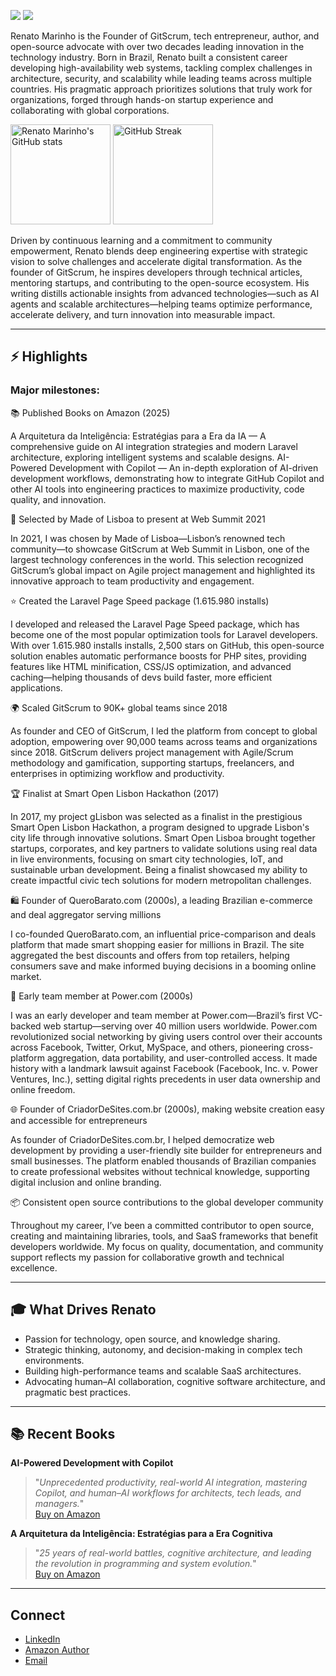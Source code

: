 <p align="left">
  <img src="https://img.shields.io/badge/GitHub%20Since-2008-blue?style=flat&logo=github" />
  <a href="https://www.linkedin.com/in/renatomarinho13/">
    <img src="https://img.shields.io/badge/LinkedIn-renatomarinho13-blue?style=flat&logo=linkedin" />
  </a>
</p>

Renato Marinho is the Founder of GitScrum, tech entrepreneur, author, and open-source advocate with over two decades leading innovation in the technology industry. Born in Brazil, Renato built a consistent career developing high-availability web systems, tackling complex challenges in architecture, security, and scalability while leading teams across multiple countries. His pragmatic approach prioritizes solutions that truly work for organizations, forged through hands-on startup experience and collaborating with global corporations.

<p align="left">
  <img src="https://github-readme-stats.vercel.app/api?username=renatomarinho&show_icons=true&theme=dracula&include_all_commits=true&count_private=true" alt="Renato Marinho's GitHub stats" height="160"/>
  <img src="https://streak-stats.demolab.com/?user=renatomarinho&theme=dracula" alt="GitHub Streak" height="160"/>
</p>

Driven by continuous learning and a commitment to community empowerment, Renato blends deep engineering expertise with strategic vision to solve challenges and accelerate digital transformation. As the founder of GitScrum, he inspires developers through technical articles, mentoring startups, and contributing to the open-source ecosystem. His writing distills actionable insights from advanced technologies—such as AI agents and scalable architectures—helping teams optimize performance, accelerate delivery, and turn innovation into measurable impact.

---

## ⚡ Highlights 

### Major milestones:

📚 Published Books on Amazon (2025)
  
A Arquitetura da Inteligência: Estratégias para a Era da IA — A comprehensive guide on AI integration strategies and modern Laravel architecture, exploring intelligent systems and scalable designs.
AI-Powered Development with Copilot — An in-depth exploration of AI-driven development workflows, demonstrating how to integrate GitHub Copilot and other AI tools into engineering practices to maximize productivity, code quality, and innovation.

🎪 Selected by Made of Lisboa to present at Web Summit 2021

In 2021, I was chosen by Made of Lisboa—Lisbon’s renowned tech community—to showcase GitScrum at Web Summit in Lisbon, one of the largest technology conferences in the world. This selection recognized GitScrum’s global impact on Agile project management and highlighted its innovative approach to team productivity and engagement.

⭐ Created the Laravel Page Speed package (1.615.980 installs)
  
I developed and released the Laravel Page Speed package, which has become one of the most popular optimization tools for Laravel developers. With over 1.615.980 installs installs, 2,500 stars on GitHub, this open-source solution enables automatic performance boosts for PHP sites, providing features like HTML minification, CSS/JS optimization, and advanced caching—helping thousands of devs build faster, more efficient applications.

🌍 Scaled GitScrum to 90K+ global teams since 2018
  
As founder and CEO of GitScrum, I led the platform from concept to global adoption, empowering over 90,000 teams across teams and organizations since 2018. GitScrum delivers project management with Agile/Scrum methodology and gamification, supporting startups, freelancers, and enterprises in optimizing workflow and productivity.

🏆 Finalist at Smart Open Lisbon Hackathon (2017)
  
In 2017, my project gLisbon was selected as a finalist in the prestigious Smart Open Lisbon Hackathon, a program designed to upgrade Lisbon's city life through innovative solutions. Smart Open Lisboa brought together startups, corporates, and key partners to validate solutions using real data in live environments, focusing on smart city technologies, IoT, and sustainable urban development. Being a finalist showcased my ability to create impactful civic tech solutions for modern metropolitan challenges.

🛍️ Founder of QueroBarato.com (2000s), a leading Brazilian e-commerce and deal aggregator serving millions
  
I co-founded QueroBarato.com, an influential price-comparison and deals platform that made smart shopping easier for millions in Brazil. The site aggregated the best discounts and offers from top retailers, helping consumers save and make informed buying decisions in a booming online market.

💼 Early team member at Power.com (2000s)
  
I was an early developer and team member at Power.com—Brazil’s first VC-backed web startup—serving over 40 million users worldwide. Power.com revolutionized social networking by giving users control over their accounts across Facebook, Twitter, Orkut, MySpace, and others, pioneering cross-platform aggregation, data portability, and user-controlled access. It made history with a landmark lawsuit against Facebook (Facebook, Inc. v. Power Ventures, Inc.), setting digital rights precedents in user data ownership and online freedom.

🌐 Founder of CriadorDeSites.com.br (2000s), making website creation easy and accessible for entrepreneurs

As founder of CriadorDeSites.com.br, I helped democratize web development by providing a user-friendly site builder for entrepreneurs and small businesses. The platform enabled thousands of Brazilian companies to create professional websites without technical knowledge, supporting digital inclusion and online branding.

📦 Consistent open source contributions to the global developer community
  
Throughout my career, I’ve been a committed contributor to open source, creating and maintaining libraries, tools, and SaaS frameworks that benefit developers worldwide. My focus on quality, documentation, and community support reflects my passion for collaborative growth and technical excellence.

---

## 🎓 What Drives Renato

- Passion for technology, open source, and knowledge sharing.
- Strategic thinking, autonomy, and decision-making in complex tech environments.
- Building high-performance teams and scalable SaaS architectures.
- Advocating human–AI collaboration, cognitive software architecture, and pragmatic best practices.

---

## 📚 Recent Books

**AI-Powered Development with Copilot**  
> "_Unprecedented productivity, real-world AI integration, mastering Copilot, and human–AI workflows for architects, tech leads, and managers._"  
[Buy on Amazon](https://www.amazon.com/-/pt/dp/B0FVS5716P)  

**A Arquitetura da Inteligência: Estratégias para a Era Cognitiva**  
> "_25 years of real-world battles, cognitive architecture, and leading the revolution in programming and system evolution._"  
[Buy on Amazon](https://www.amazon.com/-/pt/dp/B0FRYQ59MV)  

---

## Connect

- [LinkedIn](https://www.linkedin.com/in/renatomarinho13/)
- [Amazon Author](https://www.amazon.com/-/pt/Renato-Marinho/e/B0FVSFG1DJ)
- [Email](mailto:renato.marinho@gitscrum.com)


